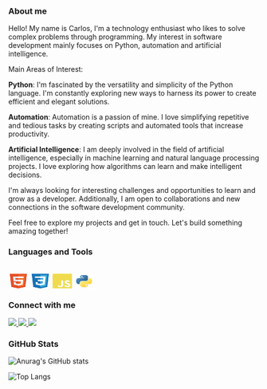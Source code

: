 ### About me
Hello! My name is Carlos, I'm a technology enthusiast who likes to solve complex problems through programming. My interest in software development mainly focuses on Python, automation and artificial intelligence.

Main Areas of Interest:

**Python**: I'm fascinated by the versatility and simplicity of the Python language. I'm constantly exploring new ways to harness its power to create efficient and elegant solutions.

**Automation**: Automation is a passion of mine. I love simplifying repetitive and tedious tasks by creating scripts and automated tools that increase productivity.

**Artificial Intelligence**: I am deeply involved in the field of artificial intelligence, especially in machine learning and natural language processing projects. I love exploring how algorithms can learn and make intelligent decisions.

I'm always looking for interesting challenges and opportunities to learn and grow as a developer. Additionally, I am open to collaborations and new connections in the software development community.

Feel free to explore my projects and get in touch. Let's build something amazing together!

### Languages and Tools
<div style="display: inline_block"><br>
  <img align="center" alt="HTML" height="30" width="40" src="https://raw.githubusercontent.com/devicons/devicon/master/icons/html5/html5-original.svg">
  <img align="center" alt="CSS" height="30" width="40" src="https://raw.githubusercontent.com/devicons/devicon/master/icons/css3/css3-original.svg">
  <img align="center" alt="JavaScript" height="30" width="40" src="https://raw.githubusercontent.com/devicons/devicon/master/icons/javascript/javascript-plain.svg">
  <img align="center" alt="Python" height="30" width="40" src="https://raw.githubusercontent.com/devicons/devicon/master/icons/python/python-original.svg">
</div>

### Connect with me
<div> 
  <a href="https://instagram.com/carlosgarcia.programacao" target="_blank">
    <img src="https://img.shields.io/badge/-Instagram-%23E4405F?style=for-the-badge&logo=instagram&logoColor=white" target="_blank">
  </a>
  <a href="mailto:caduagarcia@gmail.com">
    <img src="https://img.shields.io/badge/-Gmail-%23333?style=for-the-badge&logo=gmail&logoColor=white" target="_blank">
  </a>
  <a href="https://www.linkedin.com/in/carlos-garcia-programador/" target="_blank">
    <img src="https://img.shields.io/badge/-LinkedIn-%230077B5?style=for-the-badge&logo=linkedin&logoColor=white" target="_blank">
  </a> 
</div>

### GitHub Stats
![Anurag's GitHub stats](https://github-readme-stats.vercel.app/api?username=Milrac320&theme=dark&show_icons=true)

![Top Langs](https://github-readme-stats.vercel.app/api/top-langs/?username=Milrac320&layout=compact&theme=dark)
